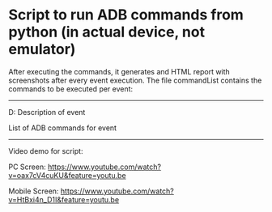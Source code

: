 # Script to run ADB commands from python (in actual device, not emulator)

After executing the commands, it generates and HTML report with screenshots after every event execution. 
The file commandList contains the commands to be executed per event:

<hr>

D: Description of event

List of ADB commands for event

<hr>
  Video demo for script:
  
  PC Screen: https://www.youtube.com/watch?v=oax7cV4cuKU&feature=youtu.be
  
  Mobile Screen: https://www.youtube.com/watch?v=HtBxi4n_D1I&feature=youtu.be
